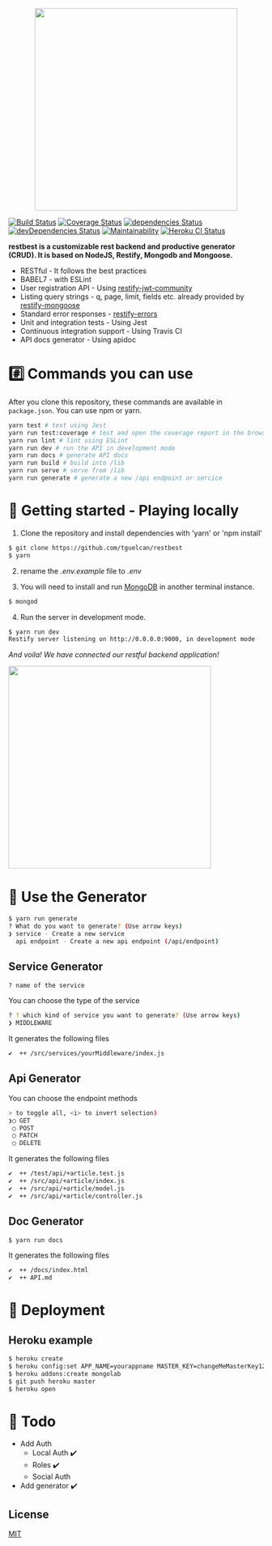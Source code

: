 <p align="center">
 <img src="https://raw.githubusercontent.com/tguelcan/restbest/master/logo.png" width="400">
</p>

[![Build Status](https://travis-ci.com/tguelcan/restbest.svg?branch=master)](https://travis-ci.com/tguelcan/restbest) 
[![Coverage Status](https://coveralls.io/repos/github/tguelcan/restbest/badge.svg?branch=master)](https://coveralls.io/github/tguelcan/restbest?branch=master) 
[![dependencies Status](https://david-dm.org/tguelcan/restbest/status.svg)](https://david-dm.org/tguelcan/restbest) 
[![devDependencies Status](https://david-dm.org/tguelcan/restbest/dev-status.svg)](https://david-dm.org/tguelcan/restbest?type=dev) 
[![Maintainability](https://api.codeclimate.com/v1/badges/5945843900d6de10a55c/maintainability)](https://codeclimate.com/github/tguelcan/restbest/maintainability)
[![Heroku CI Status](https://heroku-pass-ci.herokuapp.com/last.svg)](https://dashboard.heroku.com/pipelines/0e6548a4-79df-4655-b19a-724b3c009aa3/tests)

**restbest is a customizable rest backend and productive generator (CRUD). It is based on NodeJS, Restify, Mongodb and Mongoose.**

- RESTful - It follows the best practices
- BABEL7 - with ESLint
- User registration API - Using [restify-jwt-community](https://github.com/frbuceta/restify-jwt-community)
- Listing query strings - q, page, limit, fields etc. already provided by [restify-mongoose](https://github.com/saintedlama/restify-mongoose)
- Standard error responses - [restify-errors](https://github.com/restify/errors)
- Unit and integration tests - Using Jest
- Continuous integration support - Using Travis CI
- API docs generator - Using apidoc


# #️⃣ Commands you can use

After you clone this repository, these commands are available in `package.json`.
You can use npm or yarn.

```bash
yarn test # test using Jest
yarn run test:coverage # test and open the coverage report in the browser
yarn run lint # lint using ESLint
yarn run dev # run the API in development mode
yarn run docs # generate API docs
yarn run build # build into /lib
yarn run serve # serve from /lib
yarn run generate # generate a new /api endpoint or sercice
```

# 🚀 Getting started - Playing locally

1. Clone the repository and install dependencies with 'yarn' or 'npm install'

```bash
$ git clone https://github.com/tguelcan/restbest
$ yarn
```

2. rename the *.env.example* file to *.env*

3. You will need to install and run [MongoDB](https://www.mongodb.com/) in another terminal instance.


```bash
$ mongod
```

4. Run the server in development mode.


```bash
$ yarn run dev
Restify server listening on http://0.0.0.0:9000, in development mode
```
*And voila! We have connected our restful backend application!*

<img src="https://media.giphy.com/media/3o8dFn5CXJlCV9ZEsg/giphy-downsized.gif" width="400">

# 🤖 Use the Generator
```bash
$ yarn run generate
? What do you want to generate? (Use arrow keys)
❯ service - Create a new service
  api endpoint - Create a new api endpoint (/api/endpoint)
```

## Service Generator
```bash
? name of the service
```
You can choose the type of the service
```bash
? ? which kind of service you want to generate? (Use arrow keys)
❯ MIDDLEWARE
```
It generates the following files 
```bash
✔  ++ /src/services/yourMiddleware/index.js
```

## Api Generator
You can choose the endpoint methods
```bash
> to toggle all, <i> to invert selection)
❯◯ GET
 ◯ POST
 ◯ PATCH
 ◯ DELETE
```
It generates the following files 
```bash
✔  ++ /test/api/+article.test.js
✔  ++ /src/api/+article/index.js
✔  ++ /src/api/+article/model.js
✔  ++ /src/api/+article/controller.js
```

## Doc Generator

```bash
$ yarn run docs
```

It generates the following files 
```bash
✔  ++ /docs/index.html
✔  ++ API.md
```

# 🚀 Deployment

## Heroku example

```bash
$ heroku create
$ heroku config:set APP_NAME=yourappname MASTER_KEY=changeMeMasterKey123 JWT_SECRET=changeMe123
$ heroku addons:create mongolab
$ git push heroku master
$ heroku open
```

# 📝 Todo
- Add Auth
    - Local Auth ✔️
    - Roles ✔️
    - Social Auth 
- Add generator ✔️

## License

[MIT](https://opensource.org/licenses/MIT)
